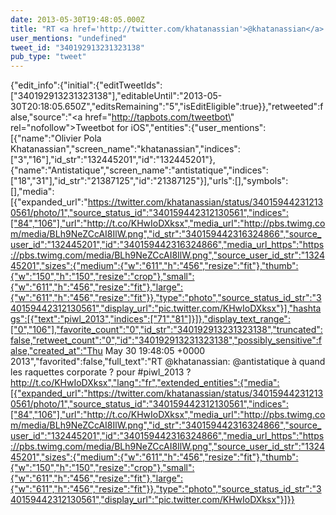 ```yaml
---
date: 2013-05-30T19:48:05.000Z
title: "RT <a href='http://twitter.com/khatanassian'>@khatanassian</a>: <a href='http://twitter.com/antistatique'>@antistatique</a> à quand les raquettes corporate ? pour #piwl_2013 ? http://t.co/KHwIoDXksx″"
user_mentions: "undefined"
tweet_id: "340192913231323138"
pub_type: "tweet"
---
```

{"edit_info":{"initial":{"editTweetIds":["340192913231323138"],"editableUntil":"2013-05-30T20:18:05.650Z","editsRemaining":"5","isEditEligible":true}},"retweeted":false,"source":"<a href=\"http://tapbots.com/tweetbot\" rel=\"nofollow\">Tweetbot for iOS</a>","entities":{"user_mentions":[{"name":"Olivier Pola Khatanassian","screen_name":"khatanassian","indices":["3","16"],"id_str":"132445201","id":"132445201"},{"name":"Antistatique","screen_name":"antistatique","indices":["18","31"],"id_str":"21387125","id":"21387125"}],"urls":[],"symbols":[],"media":[{"expanded_url":"https://twitter.com/khatanassian/status/340159442312130561/photo/1","source_status_id":"340159442312130561","indices":["84","106"],"url":"http://t.co/KHwIoDXksx","media_url":"http://pbs.twimg.com/media/BLh9NeZCcAI8IlW.png","id_str":"340159442316324866","source_user_id":"132445201","id":"340159442316324866","media_url_https":"https://pbs.twimg.com/media/BLh9NeZCcAI8IlW.png","source_user_id_str":"132445201","sizes":{"medium":{"w":"611","h":"456","resize":"fit"},"thumb":{"w":"150","h":"150","resize":"crop"},"small":{"w":"611","h":"456","resize":"fit"},"large":{"w":"611","h":"456","resize":"fit"}},"type":"photo","source_status_id_str":"340159442312130561","display_url":"pic.twitter.com/KHwIoDXksx"}],"hashtags":[{"text":"piwl_2013","indices":["71","81"]}]},"display_text_range":["0","106"],"favorite_count":"0","id_str":"340192913231323138","truncated":false,"retweet_count":"0","id":"340192913231323138","possibly_sensitive":false,"created_at":"Thu May 30 19:48:05 +0000 2013","favorited":false,"full_text":"RT @khatanassian: @antistatique à quand les raquettes corporate ? pour #piwl_2013 ? http://t.co/KHwIoDXksx","lang":"fr","extended_entities":{"media":[{"expanded_url":"https://twitter.com/khatanassian/status/340159442312130561/photo/1","source_status_id":"340159442312130561","indices":["84","106"],"url":"http://t.co/KHwIoDXksx","media_url":"http://pbs.twimg.com/media/BLh9NeZCcAI8IlW.png","id_str":"340159442316324866","source_user_id":"132445201","id":"340159442316324866","media_url_https":"https://pbs.twimg.com/media/BLh9NeZCcAI8IlW.png","source_user_id_str":"132445201","sizes":{"medium":{"w":"611","h":"456","resize":"fit"},"thumb":{"w":"150","h":"150","resize":"crop"},"small":{"w":"611","h":"456","resize":"fit"},"large":{"w":"611","h":"456","resize":"fit"}},"type":"photo","source_status_id_str":"340159442312130561","display_url":"pic.twitter.com/KHwIoDXksx"}]}}
